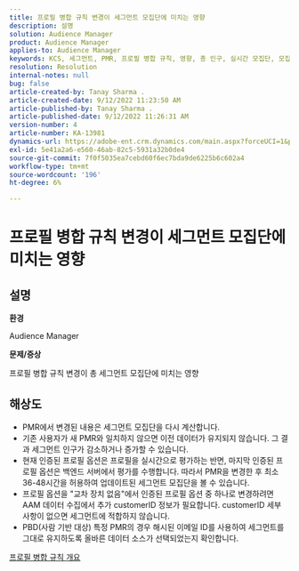 ```yaml
---
title: 프로필 병합 규칙 변경이 세그먼트 모집단에 미치는 영향
description: 설명
solution: Audience Manager
product: Audience Manager
applies-to: Audience Manager
keywords: KCS, 세그먼트, PMR, 프로필 병합 규칙, 영향, 총 인구, 실시간 모집단, 모집단, 변경
resolution: Resolution
internal-notes: null
bug: false
article-created-by: Tanay Sharma .
article-created-date: 9/12/2022 11:23:50 AM
article-published-by: Tanay Sharma .
article-published-date: 9/12/2022 11:26:31 AM
version-number: 4
article-number: KA-13981
dynamics-url: https://adobe-ent.crm.dynamics.com/main.aspx?forceUCI=1&pagetype=entityrecord&etn=knowledgearticle&id=02c0eb5d-8d32-ed11-9db1-002248086735
exl-id: 5e41a2a6-e560-46ab-82c5-5931a32b0de4
source-git-commit: 7f0f5035ea7cebd60f6ec7bda9de6225b6c602a4
workflow-type: tm+mt
source-wordcount: '196'
ht-degree: 6%

---
```


# 프로필 병합 규칙 변경이 세그먼트 모집단에 미치는 영향

## 설명


<b>환경</b>

Audience Manager



<b>문제/증상</b>

프로필 병합 규칙 변경이 총 세그먼트 모집단에 미치는 영향


## 해상도


- PMR에서 변경된 내용은 세그먼트 모집단을 다시 계산합니다.
- 기존 사용자가 새 PMR와 일치하지 않으면 이전 데이터가 유지되지 않습니다. 그 결과 세그먼트 인구가 감소하거나 증가할 수 있습니다.
- 현재 인증된 프로필 옵션은 프로필을 실시간으로 평가하는 반면, 마지막 인증된 프로필 옵션은 백엔드 서버에서 평가를 수행합니다. 따라서 PMR을 변경한 후 최소 36-48시간을 허용하여 업데이트된 세그먼트 모집단을 볼 수 있습니다.
- 프로필 옵션을 &quot;교차 장치 없음&quot;에서 인증된 프로필 옵션 중 하나로 변경하려면 AAM 데이터 수집에서 추가 customerID 정보가 필요합니다. customerID 세부 사항이 없으면 세그먼트에 적합하지 않습니다.
- PBD(사람 기반 대상) 특정 PMR의 경우 해시된 이메일 ID를 사용하여 세그먼트를 그대로 유지하도록 올바른 데이터 소스가 선택되었는지 확인합니다.




[프로필 병합 규칙 개요](https://experienceleague.adobe.com/docs/audience-manager/user-guide/features/profile-merge-rules/merge-rules-overview.html?lang=en)
